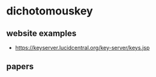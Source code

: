 # dichotomouskey

## website examples
* https://keyserver.lucidcentral.org/key-server/keys.jsp

## papers
